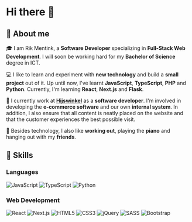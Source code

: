 <h1 dir="ltr">Hi there 👋</h2>
<h2 dir="ltr"><g-emoji class="g-emoji" alias="raising_hand" fallback-src="https://github.githubassets.com/images/icons/emoji/unicode/1f64b.png">🙋</g-emoji> About me</h2>
<p dir="ltr"><g-emoji class="g-emoji" alias="mortar_board" fallback-src="https://github.githubassets.com/images/icons/emoji/unicode/1f393.png">🎓</g-emoji> I am Rik Mentink, a <strong>Software Developer</strong> specializing in <strong>Full-Stack Web Development</strong>. I will soon be working hard for my <strong>Bachelor of Science</strong> degree in ICT.</p>
<p dir="ltr"><g-emoji class="g-emoji" alias="computer" fallback-src="https://github.githubassets.com/images/icons/emoji/unicode/1f4bb.png">💻</g-emoji> I like to learn and experiment with <strong>new technology</strong> and build a <strong>small project</strong> out of it. Up until now, I've learnt <strong>JavaScript</strong>, <strong>TypeScript</strong>, <strong>PHP</strong> and <strong>Python</strong>. Currently, I'm learning <strong>React</strong>, <strong>Next.js</strong> and <strong>Flask</strong>.</p>
<p dir="ltr"><g-emoji class="g-emoji" alias="briefcase" fallback-src="https://github.githubassets.com/images/icons/emoji/unicode/1f4bc.png">💼</g-emoji> I currently work at <a href="https://www.hijswinkel.nl/" title="Visit Hijswinkel.nl" target="_blank"><strong>Hijswinkel</strong></a> as a <strong>software developer</strong>. I'm involved in developing the <strong>e-commerce software</strong> and our own <strong>internal system</strong>. In addition, I also ensure that all content is neatly placed on the website and that the customer experiences the best possible visit.</p>
<p dir="ltr"><g-emoji class="g-emoji" alias="musical_keyboard" fallback-src="https://github.githubassets.com/images/icons/emoji/unicode/1f3b9.png">🎹</g-emoji> Besides technology, I also like <strong>working out</strong>, playing the <strong>piano</strong> and hanging out with my <strong>friends</strong>.</p>
<h2 dir="ltr"><g-emoji class="g-emoji" alias="100" fallback-src="https://github.githubassets.com/images/icons/emoji/unicode/1f4af.png">💯</g-emoji> Skills</h2>
<h3>Languages</h3>
<p dir="ltr">
  <img src="https://img.shields.io/badge/JavaScript-323330?style=for-the-badge&logo=javascript&logoColor=F7DF1E" alt="JavaScript" />
  <img src="https://img.shields.io/badge/TypeScript-3178C6?style=for-the-badge&logo=typescript&logoColor=white" alt="TypeScript" />
  <img src="https://img.shields.io/badge/Python-3776AB?style=for-the-badge&logo=python&logoColor=white" alt="Python" />
</p>
<h3>Web Development</h3>
<p dir="ltr">
  <img src="https://img.shields.io/badge/React-20232A?style=for-the-badge&logo=react&logoColor=61DAFB" alt="React" />
  <img src="https://img.shields.io/badge/Next-000000?style=for-the-badge&logo=nextdotjs&logoColor=FFFFFF" alt="Next.js" />
  <img src="https://img.shields.io/badge/HTML5-E34F26?style=for-the-badge&logo=html5&logoColor=white" alt="HTML5" />
  <img src="https://img.shields.io/badge/CSS3-1572B6?style=for-the-badge&logo=css3&logoColor=white" alt="CSS3" />
  <img src="https://img.shields.io/badge/jQuery-0769AD?style=for-the-badge&logo=jquery&logoColor=white" alt="jQuery" />
  <img src="https://img.shields.io/badge/SASS-CC6699?style=for-the-badge&logo=sass&logoColor=white" alt="SASS" />
  <img src="https://img.shields.io/badge/Bootstrap-563D7C?style=for-the-badge&logo=bootstrap&logoColor=white" alt="Bootstrap" />
</p>
